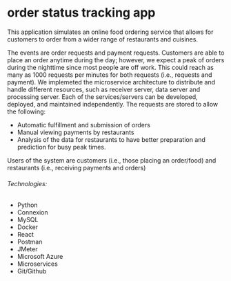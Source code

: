 # order status tracking app
This application simulates an online food ordering service that allows for customers to order from a wider range of restaurants and cuisines.

The events are order requests and payment requests. Customers are able to place an order anytime during the day; however, we expect a peak of orders during the nighttime since most people are off work. This could reach as many as 1000 requests per minutes for both requests (i.e., requests and payment). We implemeted the microservice architecture to distribute and handle different resources, such as receiver server, data server and processing server. Each of the services/servers can be developed, deployed, and maintained independently.
The requests are stored to allow the following:
* Automatic fulfillment and submission of orders
* Manual viewing payments by restaurants
* Analysis of the data for restaurants to have better preparation and prediction for busy peak times. 

Users of the system are customers (i.e., those placing an order/food) and restaurants (i.e., receiving payments and orders)

###### Technologies:

- Python
- Connexion
- MySQL
- Docker
- React
- Postman
- JMeter
- Microsoft Azure
- Microservices
- Git/Github


